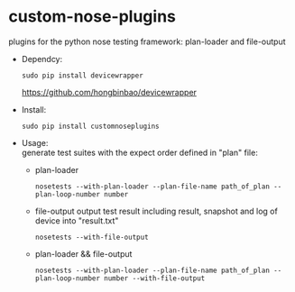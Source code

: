 custom-nose-plugins
===================
plugins for the python nose testing framework: plan-loader and file-output

* Dependcy:  
    ```
    sudo pip install devicewrapper
    ```

    https://github.com/hongbinbao/devicewrapper

* Install:   
    ```
    sudo pip install customnoseplugins
    ```

* Usage:  
  generate test suites with the expect order defined in "plan" file:
  * plan-loader
    ```
    nosetests --with-plan-loader --plan-file-name path_of_plan --plan-loop-number number 
    ```  

  * file-output
    output test result including result, snapshot and log of device into "result.txt"
    ```
    nosetests --with-file-output 
    ```  

  * plan-loader && file-output  
    ```
    nosetests --with-plan-loader --plan-file-name path_of_plan --plan-loop-number number --with-file-output 
    ```  
